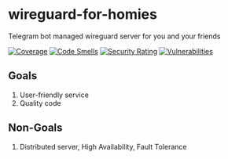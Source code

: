 # wireguard-for-homies

Telegram bot managed wireguard server for you and your friends

[![Coverage](https://codecov.io/gh/cordalace/wireguard-for-homies/branch/master/graph/badge.svg)](https://codecov.io/gh/cordalace/wireguard-for-homies)
[![Code Smells](https://sonarcloud.io/api/project_badges/measure?project=cordalace_wireguard-for-homies&metric=code_smells)](https://sonarcloud.io/dashboard?id=cordalace_wireguard-for-homies)
[![Security Rating](https://sonarcloud.io/api/project_badges/measure?project=cordalace_wireguard-for-homies&metric=security_rating)](https://sonarcloud.io/dashboard?id=cordalace_wireguard-for-homies)
[![Vulnerabilities](https://sonarcloud.io/api/project_badges/measure?project=cordalace_wireguard-for-homies&metric=vulnerabilities)](https://sonarcloud.io/dashboard?id=cordalace_wireguard-for-homies)

## Goals

1. User-friendly service
2. Quality code

## Non-Goals

1. Distributed server, High Availability, Fault Tolerance
